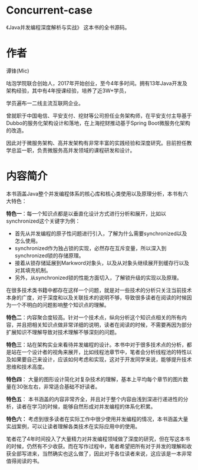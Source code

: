 # Concurrent-case

《Java并发编程深度解析与实战》 这本书的全书源码。



# 作者

   谭锋(Mic)

   咕泡学院联合创始人，2017年开始创业，至今4年多时间。拥有13年Java开发及架构经验，其中有4年授课经验，培养了近3W+学员，

   学员遍布一二线主流互联网企业。

   曾就职于中国电信、平安支付、挖财等公司担任业务架构师，在平安支付主导基于Dubbo的服务化架构设计和落地，在上海挖财推动基于Spring Boot微服务化架构的改造。

   因此对于微服务架构、高并发架构有非常丰富的实践经验和深度研究。目前担任教学总监一职，负责微服务高并发领域的课程研发和设计。

# 内容简介

本书涵盖Java整个并发编程体系的核心库和核心类使用以及原理分析，本书有六大特色：

**特色一**：每一个知识点都是以垂直化设计方式进行分析和展开，比如以synchronized这个关键字为例：

* 首先从并发编程的原子性问题进行引入，了解为什么需要synchronized以及怎么使用。
* synchronized作为独占锁的实现，必然存在互斥变量，所以深入到synchronized锁的存储原理。
* 接着从锁存储延展到Markword对象头，以及从对象头继续展开到缓存行以及对其填充机制。
* 另外，从synchronized锁的性能方面切入，了解锁升级的实现以及原理。

在很多技术类书籍中都存在这样一个问题，就是对一些技术的分析只关注当前技术本身的广度，对于深度和以及关联技术的说明不够，导致很多读者在阅读的时候因为一个不明白的问题影响整个知识点的理解。

**特色二**：内容聚合度较高。针对一个技术点，纵向分析这个知识点相关的所有内容，并且把相关知识点做非常详细的说明，读者在阅读的时候，不需要再因为部分扩展知识不理解导致对技术理解不够深刻的问题。

**特色三**：站在架构实业来看待并发编程的设计。本书中对于很多技术点的分析，都是站在一个设计者的视角来展开，比如线程池章节中，笔者会分析线程池的特性以及如果要自己来设计，应该如何考虑和实现，这对于开发同学来说，能够提升技术思维和技术高度。

**特色四**： 大量的图形设计简化对复杂技术的理解，基本上平均每个章节的图片数量在30张左右，非常适合基础不好读者。

**特色五**： 本书涵盖的内容非常齐全，并且对于整个内容由浅到深进行递进性的分析，读者在学习的时候，能够自然形成对并发编程的体系化积累。

**特色六：** 考虑到很多读者在实际工作中很少使用并发编程的情况，本书涵盖大量实战案例，可以让读者理解各类技术在实际应用中的使用。

笔者花了4年时间投入了大量精力对并发编程领域做了深度的研究，但在写这本书的时候，仍然有不少收获。而在写作过程中，笔者希望把所有对于并发的理解和收获全部写进来，当然确实也这么做了，因此对于各位读者来说，这应该是一本非常值得阅读的书。